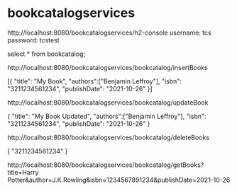 # bookcatalogservices

http://localhost:8080/bookcatalogservices/h2-console
username: tcs
password: tcstest

select * from bookcatalog;

http://localhost:8080/bookcatalogservices/bookcatalog/insertBooks


[{
  "title": "My Book",
  "authors":["Benjamin Leffroy"],
  "isbn": "3211234561234",
  "publishDate": "2021-10-26"
}]

http://localhost:8080/bookcatalogservices/bookcatalog/updateBook


{
  "title": "My Book Updated",
  "authors":["Benjamin Leffroy"],
  "isbn": "3211234561234",
  "publishDate": "2021-10-26"
}

http://localhost:8080/bookcatalogservices/bookcatalog/deleteBooks


[
"3211234561234"
]


http://localhost:8080/bookcatalogservices/bookcatalog/getBooks?title=Harry Potter&author=J.K.Rowling&isbn=1234567891234&publishDate=2021-10-26
